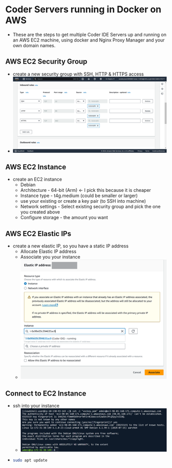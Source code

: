 # Coder Servers running in Docker on AWS

- These are the steps to get multiple Coder IDE Servers up and running on an AWS EC2 machine, using docker and Nginx Proxy Manager and your own domain names.

## AWS EC2 Security Group
- create a new security group with SSH, HTTP & HTTPS access
- ![AWS Security Group](./images/AWS_security_group.png)

## AWS EC2 Instance
- create an EC2 instance
  -  Debian
  -  Architecture - 64-bit (Arm) <- I pick this because it is cheaper
  -  Instance type - t4g.medium (could be smaller or larger)
  -  use your existing or create a key pair (to SSH into machine)
  -  Network settings - Select existing security group and pick the one you created above
  -  Configure storage - the amount you want
 
## AWS EC2 Elastic IPs
- create a new elastic IP, so you have a static IP address
  - Allocate Elastic IP address
  - Associate you your instance
  - ![AWS Elastic_IP](./images/AWS_Elastic_IP.png)

## Connect to EC2 Instance
- ssh into your instance
  - ![AWS Elastic_IP](./images/AWS_EC2_Instance_SSH.png)
- ``` BASH
  sudo apt update
  ```
